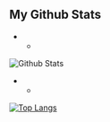 ## My Github Stats 
* *
![Github Stats](https://github-readme-stats.vercel.app/api?username=hyunjin0905&theme=radical&show_icons=true)
* *
[![Top Langs](https://github-readme-stats.vercel.app/api/top-langs/?username=hyunjin0905&layout=compact&theme=radical&hide=Java)](https://github.com/anuraghazra/github-readme-stats)


